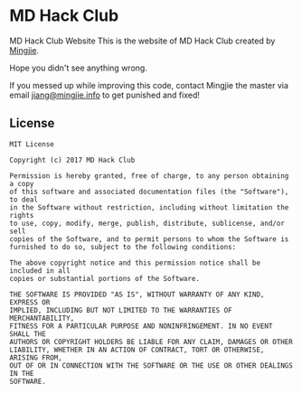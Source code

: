 # MD Hack Club
MD Hack Club Website
This is the website of MD Hack Club created by [Mingjie](https://www.mingjie.info).

Hope you didn't see anything wrong.

If you messed up while improving this code, contact Mingjie the master via email [jiang@mingjie.info](mailto:jiang@mingjie.info) to get punished and fixed!

## License
```
MIT License

Copyright (c) 2017 MD Hack Club

Permission is hereby granted, free of charge, to any person obtaining a copy
of this software and associated documentation files (the "Software"), to deal
in the Software without restriction, including without limitation the rights
to use, copy, modify, merge, publish, distribute, sublicense, and/or sell
copies of the Software, and to permit persons to whom the Software is
furnished to do so, subject to the following conditions:

The above copyright notice and this permission notice shall be included in all
copies or substantial portions of the Software.

THE SOFTWARE IS PROVIDED "AS IS", WITHOUT WARRANTY OF ANY KIND, EXPRESS OR
IMPLIED, INCLUDING BUT NOT LIMITED TO THE WARRANTIES OF MERCHANTABILITY,
FITNESS FOR A PARTICULAR PURPOSE AND NONINFRINGEMENT. IN NO EVENT SHALL THE
AUTHORS OR COPYRIGHT HOLDERS BE LIABLE FOR ANY CLAIM, DAMAGES OR OTHER
LIABILITY, WHETHER IN AN ACTION OF CONTRACT, TORT OR OTHERWISE, ARISING FROM,
OUT OF OR IN CONNECTION WITH THE SOFTWARE OR THE USE OR OTHER DEALINGS IN THE
SOFTWARE.
```
